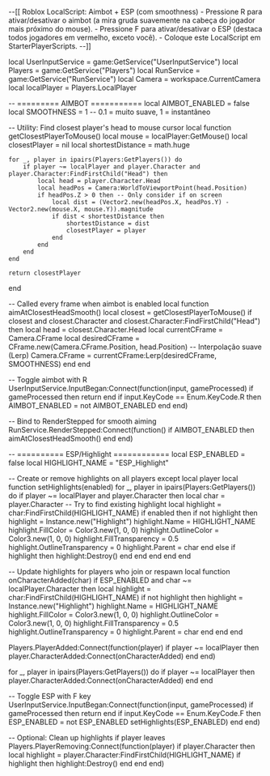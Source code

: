 --[[
    Roblox LocalScript: Aimbot + ESP (com smoothness)
    - Pressione R para ativar/desativar o aimbot (a mira gruda suavemente na cabeça do jogador mais próximo do mouse).
    - Pressione F para ativar/desativar o ESP (destaca todos jogadores em vermelho, exceto você).
    - Coloque este LocalScript em StarterPlayerScripts.
--]]

local UserInputService = game:GetService("UserInputService")
local Players = game:GetService("Players")
local RunService = game:GetService("RunService")
local Camera = workspace.CurrentCamera
local localPlayer = Players.LocalPlayer

-- ========= AIMBOT ===========
local AIMBOT_ENABLED = false
local SMOOTHNESS = 1 -- 0.1 = muito suave, 1 = instantâneo

-- Utility: Find closest player's head to mouse cursor
local function getClosestPlayerToMouse()
    local mouse = localPlayer:GetMouse()
    local closestPlayer = nil
    local shortestDistance = math.huge

    for _, player in ipairs(Players:GetPlayers()) do
        if player ~= localPlayer and player.Character and player.Character:FindFirstChild("Head") then
            local head = player.Character.Head
            local headPos = Camera:WorldToViewportPoint(head.Position)
            if headPos.Z > 0 then -- Only consider if on screen
                local dist = (Vector2.new(headPos.X, headPos.Y) - Vector2.new(mouse.X, mouse.Y)).magnitude
                if dist < shortestDistance then
                    shortestDistance = dist
                    closestPlayer = player
                end
            end
        end
    end

    return closestPlayer
end

-- Called every frame when aimbot is enabled
local function aimAtClosestHeadSmooth()
    local closest = getClosestPlayerToMouse()
    if closest and closest.Character and closest.Character:FindFirstChild("Head") then
        local head = closest.Character.Head
        local currentCFrame = Camera.CFrame
        local desiredCFrame = CFrame.new(Camera.CFrame.Position, head.Position)
        -- Interpolação suave (Lerp)
        Camera.CFrame = currentCFrame:Lerp(desiredCFrame, SMOOTHNESS)
    end
end

-- Toggle aimbot with R
UserInputService.InputBegan:Connect(function(input, gameProcessed)
    if gameProcessed then return end
    if input.KeyCode == Enum.KeyCode.R then
        AIMBOT_ENABLED = not AIMBOT_ENABLED
    end
end)

-- Bind to RenderStepped for smooth aiming
RunService.RenderStepped:Connect(function()
    if AIMBOT_ENABLED then
        aimAtClosestHeadSmooth()
    end
end)

-- ========== ESP/Highlight ============
local ESP_ENABLED = false
local HIGHLIGHT_NAME = "ESP_Highlight"

-- Create or remove highlights on all players except local player
local function setHighlights(enabled)
    for _, player in ipairs(Players:GetPlayers()) do
        if player ~= localPlayer and player.Character then
            local char = player.Character
            -- Try to find existing highlight
            local highlight = char:FindFirstChild(HIGHLIGHT_NAME)
            if enabled then
                if not highlight then
                    highlight = Instance.new("Highlight")
                    highlight.Name = HIGHLIGHT_NAME
                    highlight.FillColor = Color3.new(1, 0, 0)
                    highlight.OutlineColor = Color3.new(1, 0, 0)
                    highlight.FillTransparency = 0.5
                    highlight.OutlineTransparency = 0
                    highlight.Parent = char
                end
            else
                if highlight then
                    highlight:Destroy()
                end
            end
        end
    end
end

-- Update highlights for players who join or respawn
local function onCharacterAdded(char)
    if ESP_ENABLED and char ~= localPlayer.Character then
        local highlight = char:FindFirstChild(HIGHLIGHT_NAME)
        if not highlight then
            highlight = Instance.new("Highlight")
            highlight.Name = HIGHLIGHT_NAME
            highlight.FillColor = Color3.new(1, 0, 0)
            highlight.OutlineColor = Color3.new(1, 0, 0)
            highlight.FillTransparency = 0.5
            highlight.OutlineTransparency = 0
            highlight.Parent = char
        end
    end
end

Players.PlayerAdded:Connect(function(player)
    if player ~= localPlayer then
        player.CharacterAdded:Connect(onCharacterAdded)
    end
end)

for _, player in ipairs(Players:GetPlayers()) do
    if player ~= localPlayer then
        player.CharacterAdded:Connect(onCharacterAdded)
    end
end

-- Toggle ESP with F key
UserInputService.InputBegan:Connect(function(input, gameProcessed)
    if gameProcessed then return end
    if input.KeyCode == Enum.KeyCode.F then
        ESP_ENABLED = not ESP_ENABLED
        setHighlights(ESP_ENABLED)
    end
end)

-- Optional: Clean up highlights if player leaves
Players.PlayerRemoving:Connect(function(player)
    if player.Character then
        local highlight = player.Character:FindFirstChild(HIGHLIGHT_NAME)
        if highlight then
            highlight:Destroy()
        end
    end
end)
